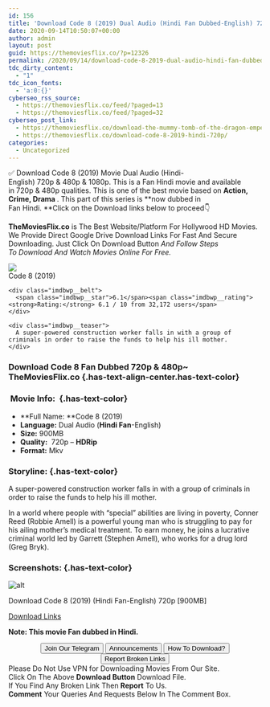 ```yaml
---
id: 156
title: 'Download Code 8 (2019) Dual Audio (Hindi Fan Dubbed-English) 720p [900MB]'
date: 2020-09-14T10:50:07+00:00
author: admin
layout: post
guid: https://themoviesflix.co/?p=12326
permalink: /2020/09/14/download-code-8-2019-dual-audio-hindi-fan-dubbed-english-720p-900mb/
tdc_dirty_content:
  - "1"
tdc_icon_fonts:
  - 'a:0:{}'
cyberseo_rss_source:
  - https://themoviesflix.co/feed/?paged=13
  - https://themoviesflix.co/feed/?paged=32
cyberseo_post_link:
  - https://themoviesflix.co/download-the-mummy-tomb-of-the-dragon-emperor-2008-hindi-tamil-480p-720p-1080p/
  - https://themoviesflix.co/download-code-8-2019-hindi-720p/
categories:
  - Uncategorized
---
```

✅ Download Code 8 (2019)&nbsp;Movie&nbsp;Dual Audio (Hindi-English)&nbsp;720p&nbsp;&&nbsp;480p&nbsp;& 1080p. This is a Fan Hindi movie and available in&nbsp;720p&nbsp;&&nbsp;480p&nbsp;qualities. This is one of the best movie based on&nbsp;**Action, Crime, Drama&nbsp;**. This part of this series is&nbsp;**now dubbed in Fan&nbsp;Hindi.&nbsp;**Click on the Download links below to proceed👇

**TheMoviesFlix.co**&nbsp;is The Best Website/Platform For Hollywood HD Movies. We Provide Direct Google Drive Download Links For Fast And Secure Downloading. Just Click On Download Button&nbsp;_And Follow Steps To&nbsp;Download And Watch Movies Online For Free._

<div class="imdbwp imdbwp--movie dark">
  <div class="imdbwp__thumb">
    <a class="imdbwp__link" target="_blank" title="Code 8" href="https://www.imdb.com/title/tt6259380/" rel="nofollow noopener noreferrer"><img class="imdbwp__img" src="https://m.media-amazon.com/images/M/MV5BNmQ2NWMyZDgtNWQ5My00ZmQwLWE0MTQtN2ZiNjY2ODc0Y2YxXkEyXkFqcGdeQXVyMTkxNjUyNQ@@._V1_SX300.jpg" /></a>
  </div>
  
  <div class="imdbwp__content">
    <div class="imdbwp__header">
      <span class="imdbwp__title">Code 8</span> (2019)
    </div>
    
    <div class="imdbwp__belt">
      <span class="imdbwp__star">6.1</span><span class="imdbwp__rating"><strong>Rating:</strong> 6.1 / 10 from 32,172 users</span>
    </div>
    
    <div class="imdbwp__teaser">
      A super-powered construction worker falls in with a group of criminals in order to raise the funds to help his ill mother.
    </div>
  </div>
</div>

### Download Code 8 Fan Dubbed 720p & 480p~ **TheMoviesFlix.co** {.has-text-align-center.has-text-color}

### &nbsp;Movie Info:&nbsp; {.has-text-color}

  * **Full Name:&nbsp;**Code 8 (2019)
  * **Language:**&nbsp;Dual Audio (**Hindi Fan**-English)
  * **Size:**&nbsp;900MB
  * **Quality:**&nbsp; 720p –&nbsp;**HDRip**
  * **Format:**&nbsp;Mkv

### Storyline: {.has-text-color}

A super-powered construction worker falls in with a group of criminals in order to raise the funds to help his ill mother.

In a world where people with “special” abilities are living in poverty, Conner Reed (Robbie Amell) is a powerful young man who is struggling to pay for his ailing mother’s medical treatment. To earn money, he joins a lucrative criminal world led by Garrett (Stephen Amell), who works for a drug lord (Greg Bryk).

### Screenshots: {.has-text-color}<figure class="wp-block-image">

![alt](https://i2.wp.com/i.imgur.com/QMuyFXi.jpg?w=825&ssl=1) </figure> 

<p class="has-text-align-center has-text-color has-medium-font-size">
  Download Code 8 (2019) (Hindi Fan-English) 720p [900MB]
</p>

<span class="mb-center maxbutton-3-center"><span class="maxbutton-3-container mb-container"><a class="maxbutton-3 maxbutton maxbutton-post-button" target="_blank" rel="nofollow noopener noreferrer" href="https://coinquint.com/a10950/"><span class="mb-text">Download Links</span></a></span></span>

<p class="has-vivid-red-color has-text-color">
  <strong>Note: This movie Fan dubbed in Hindi.</strong>
</p>

<center>
</center>

<center>
  <a href="https://t.me/themoviesflixcom" target="_blank" data-wpel-link="external" rel="nofollow external noopener noreferrer"><button class="button button5">Join Our Telegram</button></a> <a href="https://themoviesflix.co/download-code-8-2019-hindi-720p/#" target="_blank" data-wpel-link="external" rel="nofollow external noopener noreferrer"><button class="button button5">Announcements</button></a> <a href="https://themoviesflix.com/how-to-download/" target="_blank" data-wpel-link="external" rel="nofollow external noopener noreferrer"><button class="button button5">How To Download?</button></a> <a href="https://themoviesflix.co/download-code-8-2019-hindi-720p/#" target="_blank" data-wpel-link="external" rel="nofollow external noopener noreferrer"><button class="button button5">Report Broken Links</button></a>
</center>

<div class="alert alert-danger">
  Please Do Not Use VPN for Downloading Movies From Our Site.
</div>

<div class="alert alert-success">
  Click On The Above <strong>Download Button</strong> Download File.
</div>

<div class="alert alert-warning">
  If You Find Any Broken Link Then <strong>Report</strong> To Us.
</div>

<div class="alert alert-info">
  <strong>Comment</strong> Your Queries And Requests Below In The Comment Box.
</div>